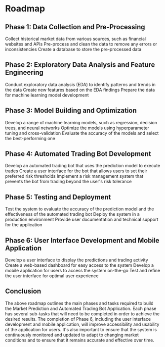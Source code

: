 # Roadmap
## Phase 1: Data Collection and Pre-Processing
Collect historical market data from various sources, such as financial websites and APIs
Pre-process and clean the data to remove any errors or inconsistencies
Create a database to store the pre-processed data
## Phase 2: Exploratory Data Analysis and Feature Engineering
Conduct exploratory data analysis (EDA) to identify patterns and trends in the data
Create new features based on the EDA findings
Prepare the data for machine learning model development
## Phase 3: Model Building and Optimization
Develop a range of machine learning models, such as regression, decision trees, and neural networks
Optimize the models using hyperparameter tuning and cross-validation
Evaluate the accuracy of the models and select the best-performing one
## Phase 4: Automated Trading Bot Development
Develop an automated trading bot that uses the prediction model to execute trades
Create a user interface for the bot that allows users to set their preferred risk thresholds
Implement a risk management system that prevents the bot from trading beyond the user's risk tolerance
## Phase 5: Testing and Deployment
Test the system to evaluate the accuracy of the prediction model and the effectiveness of the automated trading bot
Deploy the system in a production environment
Provide user documentation and technical support for the application
## Phase 6: User Interface Development and Mobile Application
Develop a user interface to display the predictions and trading activity
Create a web-based dashboard for easy access to the system
Develop a mobile application for users to access the system on-the-go
Test and refine the user interface for optimal user experience
## Conclusion
The above roadmap outlines the main phases and tasks required to build the Market Prediction and Automated Trading Bot Application. Each phase has several sub-tasks that will need to be completed in order to achieve the desired results. The completion of Phase 6, including the user interface development and mobile application, will improve accessibility and usability of the application for users. It's also important to ensure that the system is continuously monitored and updated to adapt to changing market conditions and to ensure that it remains accurate and effective over time.